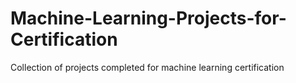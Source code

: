 # Machine-Learning-Projects-for-Certification
Collection of projects completed for machine learning certification
